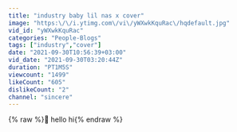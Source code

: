 ```yaml
---
title: "industry baby lil nas x cover"
image: "https:\/\/i.ytimg.com\/vi\/yWXwkKquRac\/hqdefault.jpg"
vid_id: "yWXwkKquRac"
categories: "People-Blogs"
tags: ["industry","cover"]
date: "2021-09-30T10:56:39+03:00"
vid_date: "2021-09-30T03:20:44Z"
duration: "PT1M5S"
viewcount: "1499"
likeCount: "605"
dislikeCount: "2"
channel: "sincere"
---
```

{% raw %}🥺 hello hi{% endraw %}
